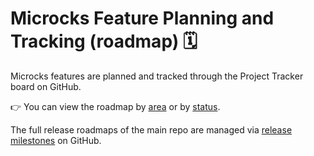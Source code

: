 # Microcks Feature Planning and Tracking (roadmap) 🗓️

Microcks features are planned and tracked through the Project Tracker board on GitHub.

👉 You can view the roadmap by [area](https://github.com/orgs/microcks/projects/1/views/1) or by [status](https://github.com/orgs/microcks/projects/1/views/2).

The full release roadmaps of the main repo are managed via [release milestones](https://github.com/microcks/microcks/milestones?direction=asc&sort=due_date&state=open) on GitHub.
